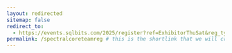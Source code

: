 ```yaml
---
layout: redirected
sitemap: false
redirect_to:
  - https://events.sqlbits.com/2025/register?ref=ExhibitorThuSat&reg_type_id=805683&c_5623523=72da35e9-d571-4547-872b-e6424ff7157c&company=Spectral%20Core # This is where it will be redirected  - must be a complete url and a space after the -
permalink: /spectralcoreteamreg # this is the shortlink that we will create the / is required - MUST MATCH the name of the file amd a space after the :
---
```

